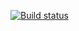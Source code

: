 [![Build status](https://ci.appveyor.com/api/projects/status/b8in0617jn3eqh58/branch/main?svg=true)](https://ci.appveyor.com/project/tervi888/a4a/branch/main)
